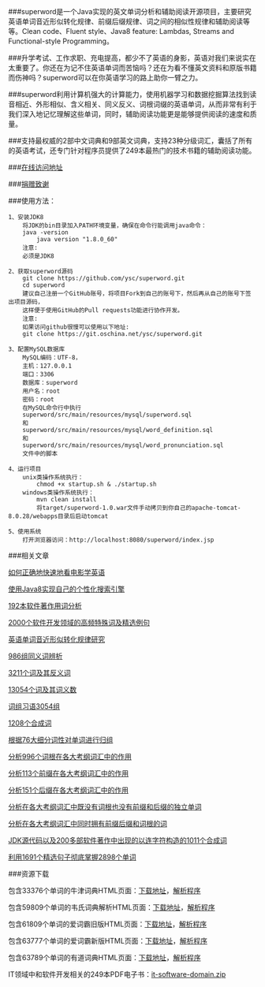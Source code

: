 ###superword是一个Java实现的英文单词分析和辅助阅读开源项目，主要研究英语单词音近形似转化规律、前缀后缀规律、词之间的相似性规律和辅助阅读等等。Clean code、Fluent style、Java8 feature: Lambdas, Streams and Functional-style Programming。

###升学考试、工作求职、充电提高，都少不了英语的身影，英语对我们来说实在太重要了。你还在为记不住英语单词而苦恼吗？还在为看不懂英文资料和原版书籍而伤神吗？superword可以在你英语学习的路上助你一臂之力。

###superword利用计算机强大的计算能力，使用机器学习和数据挖掘算法找到读音相近、外形相似、含义相关、同义反义、词根词缀的英语单词，从而非常有利于我们深入地记忆理解这些单词，同时，辅助阅读功能更是能够提供阅读的速度和质量。

###支持最权威的2部中文词典和9部英文词典，支持23种分级词汇，囊括了所有的英语考试，还专门针对程序员提供了249本最热门的技术书籍的辅助阅读功能。

###[在线访问地址](http://123.56.99.179/)

###[捐赠致谢](https://github.com/ysc/QuestionAnsweringSystem/wiki/donation)

###使用方法：

    1、安装JDK8
        将JDK的bin目录加入PATH环境变量，确保在命令行能调用java命令：
        java -version
            java version "1.8.0_60"
        注意:
        必须是JDK8
            
    2、获取superword源码
        git clone https://github.com/ysc/superword.git
        cd superword
        建议自己注册一个GitHub账号，将项目Fork到自己的账号下，然后再从自己的账号下签出项目源码，
        这样便于使用GitHub的Pull requests功能进行协作开发。
        注意:
        如果访问github很慢可以使用以下地址:
        git clone https://git.oschina.net/ysc/superword.git
        
    3、配置MySQL数据库
        MySQL编码：UTF-8，
        主机：127.0.0.1
        端口：3306
        数据库：superword
        用户名：root
        密码：root
        在MySQL命令行中执行
        superword/src/main/resources/mysql/superword.sql
        和
        superword/src/main/resources/mysql/word_definition.sql
        和
        superword/src/main/resources/mysql/word_pronunciation.sql
        文件中的脚本   
    
    4、运行项目
        unix类操作系统执行：
            chmod +x startup.sh & ./startup.sh
        windows类操作系统执行：
            mvn clean install
            将target/superword-1.0.war文件手动拷贝到你自己的apache-tomcat-8.0.28/webapps目录后启动tomcat

    5、使用系统
        打开浏览器访问：http://localhost:8080/superword/index.jsp

###相关文章

[如何正确地快速地看电影学英语](http://my.oschina.net/apdplat/blog/530605)

[使用Java8实现自己的个性化搜索引擎](http://my.oschina.net/apdplat/blog/396193)

[192本软件著作用词分析](http://my.oschina.net/apdplat/blog/392496)

[2000个软件开发领域的高频特殊词及精选例句](http://my.oschina.net/apdplat/blog/389200)

[英语单词音近形似转化规律研究](http://my.oschina.net/apdplat/blog/378569)

[986组同义词辨析](http://my.oschina.net/apdplat/blog/392944)

[3211个词及其反义词](http://my.oschina.net/apdplat/blog/392954)

[13054个词及其词义数](http://my.oschina.net/apdplat/blog/393278)

[词组习语3054组](http://my.oschina.net/apdplat/blog/393374)

[1208个合成词](http://my.oschina.net/apdplat/blog/393724)

[根据76大细分词性对单词进行归组](http://my.oschina.net/apdplat/blog/393771)

[分析996个词根在各大考纲词汇中的作用](http://my.oschina.net/apdplat/blog/391865)

[分析113个前缀在各大考纲词汇中的作用](http://my.oschina.net/apdplat/blog/392456)

[分析151个后缀在各大考纲词汇中的作用](http://my.oschina.net/apdplat/blog/392466)

[分析在各大考纲词汇中既没有词根也没有前缀和后缀的独立单词](http://my.oschina.net/apdplat/blog/392483)

[分析在各大考纲词汇中同时拥有前缀后缀和词根的词](http://my.oschina.net/apdplat/blog/392490)

[JDK源代码以及200多部软件著作中出现的以连字符构造的1011个合成词](http://my.oschina.net/apdplat/blog/394495)

[利用1691个精选句子彻底掌握2898个单词](http://my.oschina.net/apdplat/blog/394941)

###资源下载

包含33376个单词的牛津词典HTML页面：[下载地址](http://pan.baidu.com/s/1pJmwr95)，[解析程序](https://github.com/ysc/superword/blob/master/src/main/java/org/apdplat/superword/tools/WordClassifierForOxford.java)

包含59809个单词的韦氏词典解析HTML页面：[下载地址](http://pan.baidu.com/s/1ntGmA3B)，[解析程序](https://github.com/ysc/superword/blob/master/src/main/java/org/apdplat/superword/tools/WordClassifierForWebster.java)

包含61809个单词的爱词霸旧版HTML页面：[下载地址](http://pan.baidu.com/s/1bnD9gy7)，[解析程序](https://github.com/ysc/superword/blob/a78ab4aa2ab62fddeb664065accb06e538eb0059/src/main/java/org/apdplat/superword/tools/WordClassifier.java)

包含63777个单词的爱词霸新版HTML页面：[下载地址](http://pan.baidu.com/s/1ntky0zR)，[解析程序](https://github.com/ysc/superword/blob/master/src/main/java/org/apdplat/superword/tools/WordClassifier.java)

包含63789个单词的有道词典HTML页面：[下载地址](http://pan.baidu.com/s/1pJH4ugj)，[解析程序](https://github.com/ysc/superword/blob/master/src/main/java/org/apdplat/superword/tools/WordClassifierForYouDao.java)

IT领域中和软件开发相关的249本PDF电子书：[it-software-domain.zip](http://pan.baidu.com/s/1kT1NA3l)